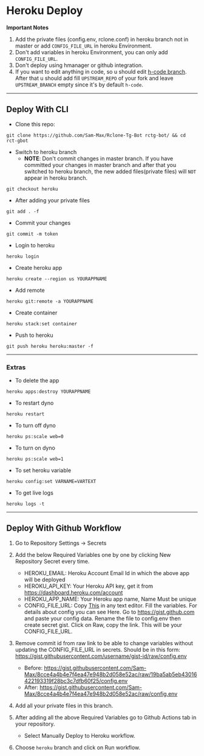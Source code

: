 # Heroku Deploy

**Important Notes**
1. Add the private files (config.env, rclone.conf) in heroku branch not in master or add `CONFIG_FILE_URL` in heroku Environment.
2. Don't add variables in heroku Environment, you can only add `CONFIG_FILE_URL`.
3. Don't deploy using hmanager or github integration.
5. If you want to edit anything in code, so u should edit [h-code branch](https://github.com/Sam-Max/Rclone-Tg-Bot/tree/h-code). After that u should add fill `UPSTREAM_REPO` of your fork and leave `UPSTREAM_BRANCH` empty since it's by default `h-code`.

------

## Deploy With CLI

- Clone this repo:
```
git clone https://github.com/Sam-Max/Rclone-Tg-Bot rctg-bot/ && cd rct-gbot
```
- Switch to heroku branch
  - **NOTE**: Don't commit changes in master branch. If you have committed your changes in master branch and after that you switched to heroku branch, the new added files(private files) will `NOT` appear in heroku branch.
```
git checkout heroku
```
- After adding your private files
```
git add . -f
```
- Commit your changes
```
git commit -m token
```
- Login to heroku
```
heroku login
```
- Create heroku app
```
heroku create --region us YOURAPPNAME
```
- Add remote
```
heroku git:remote -a YOURAPPNAME
```
- Create container
```
heroku stack:set container
```
- Push to heroku
```
git push heroku heroku:master -f
```

------

### Extras
- To delete the app
```
heroku apps:destroy YOURAPPNAME
```
- To restart dyno
```
heroku restart
```
- To turn off dyno
```
heroku ps:scale web=0
```
- To turn on dyno
```
heroku ps:scale web=1
```
- To set heroku variable
```
heroku config:set VARNAME=VARTEXT
```
- To get live logs
```
heroku logs -t
```

------

## Deploy With Github Workflow

1. Go to Repository Settings -> Secrets

2. Add the below Required Variables one by one by clicking New Repository Secret every time.

   - HEROKU_EMAIL: Heroku Account Email Id in which the above app will be deployed
   - HEROKU_API_KEY: Your Heroku API key, get it from https://dashboard.heroku.com/account
   - HEROKU_APP_NAME: Your Heroku app name, Name Must be unique
   - CONFIG_FILE_URL: Copy [This](https://raw.githubusercontent.com/Sam-Max/Rclone-Tg-Bot/master/sample_config.env) in any text editor. Fill the variables. For details about config you can see Here. Go to https://gist.github.com and paste your config data. Rename the file to config.env then create secret gist. Click on Raw, copy the link. This will be your CONFIG_FILE_URL. 

3. Remove commit id from raw link to be able to change variables without updating the CONFIG_FILE_URL in secrets. Should be in this form: https://gist.githubusercontent.com/username/gist-id/raw/config.env
   - Before: https://gist.githubusercontent.com/Sam-Max/8cce4a4b4e7f4ea47e948b2d058e52ac/raw/19ba5ab5eb43016422193319f28bc3c7dfb60f25/config.env
   - After: https://gist.githubusercontent.com/Sam-Max/8cce4a4b4e7f4ea47e948b2d058e52ac/raw/config.env

4. Add all your private files in this branch.

5. After adding all the above Required Variables go to Github Actions tab in your repository.
   - Select Manually Deploy to Heroku workflow.

6. Choose `heroku` branch and click on Run workflow.
